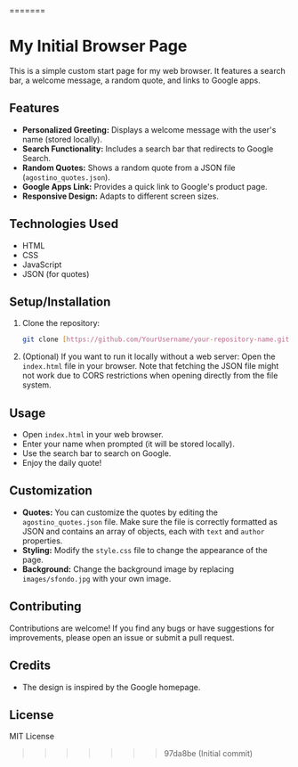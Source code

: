 
=======
# My Initial Browser Page

This is a simple custom start page for my web browser. It features a search bar, a welcome message, a random quote, and links to Google apps.

## Features

*   **Personalized Greeting:** Displays a welcome message with the user's name (stored locally).
*   **Search Functionality:** Includes a search bar that redirects to Google Search.
*   **Random Quotes:** Shows a random quote from a JSON file (`agostino_quotes.json`).
*   **Google Apps Link:** Provides a quick link to Google's product page.
*   **Responsive Design:** Adapts to different screen sizes.

## Technologies Used

*   HTML
*   CSS
*   JavaScript
*   JSON (for quotes)

## Setup/Installation

1.  Clone the repository:

    ```bash
    git clone [https://github.com/YourUsername/your-repository-name.git](https://github.com/YourUsername/your-repository-name.git)
    ```

2.  (Optional) If you want to run it locally without a web server: Open the `index.html` file in your browser. Note that fetching the JSON file might not work due to CORS restrictions when opening directly from the file system.

## Usage

*   Open `index.html` in your web browser.
*   Enter your name when prompted (it will be stored locally).
*   Use the search bar to search on Google.
*   Enjoy the daily quote!

## Customization

*   **Quotes:** You can customize the quotes by editing the `agostino_quotes.json` file. Make sure the file is correctly formatted as JSON and contains an array of objects, each with `text` and `author` properties.
*   **Styling:** Modify the `style.css` file to change the appearance of the page.
*   **Background:** Change the background image by replacing `images/sfondo.jpg` with your own image.

## Contributing

Contributions are welcome! If you find any bugs or have suggestions for improvements, please open an issue or submit a pull request.

## Credits

*   The design is inspired by the Google homepage.

## License

MIT License
>>>>>>> 97da8be (Initial commit)
